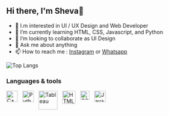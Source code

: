 ## Hi there, I'm Sheva👋

- 👀 I.m interested in UI / UX Design and Web Developer
- 🌱 I’m currently learning HTML, CSS, Javascript, and Python
- 👯 I’m looking to collaborate as UI Design
- 💬 Ask me about anything
- 📫 How to reach me : <a href="https://www.instagram.com/shevaananda_/" target="_blank">Instagram</a> or <a href="https://wa.me/6285709567374" target="_blank">Whatsapp</a>

![Top Langs](https://github-readme-stats.vercel.app/api/top-langs/?username=anandasheva&layout=compact)

### Languages & tools

<img align="left" alt="C++" width="30px" src="https://upload.wikimedia.org/wikipedia/commons/1/18/ISO_C%2B%2B_Logo.svg" style="padding-right:10px;" />
<img align="left" alt="Python" width="30px" src="https://upload.wikimedia.org/wikipedia/commons/thumb/c/c3/Python-logo-notext.svg/110px-Python-logo-notext.svg.png?20100317150552" style="padding-right:10px;" />
<img align="left" alt="Tableau" width="50px" src="https://logos-download.com/wp-content/uploads/2016/10/Java_logo_icon.png" style="padding-right:10px;" />
<img align="left" alt="HTML" width="35px" src="https://upload.wikimedia.org/wikipedia/commons/6/61/HTML5_logo_and_wordmark.svg" style="padding-right:10px;" />
<img align="left" alt="CSS" width="24px" src="https://upload.wikimedia.org/wikipedia/commons/d/d5/CSS3_logo_and_wordmark.svg" style="padding-right:10px;" />
<img align="left" alt="Javascript" width="30px" src="https://upload.wikimedia.org/wikipedia/commons/9/99/Unofficial_JavaScript_logo_2.svg" style="padding-right:0px;" />




